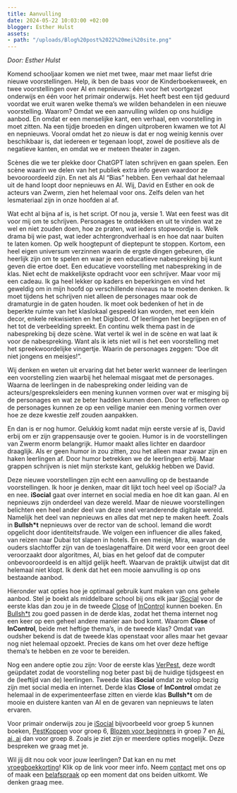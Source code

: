 ```yaml
---
title: Aanvulling
date: 2024-05-22 10:03:00 +02:00
blogger: Esther Hulst
assets:
- path: "/uploads/Blog%20post%2022%20mei%20site.png"
---
```


*Door: Esther Hulst*

Komend schooljaar komen we niet met twee, maar met maar liefst drie nieuwe voorstellingen. Help, ik ben de baas voor de Kinderboekenweek, en twee voorstellingen over AI en nepnieuws: één voor het voortgezet onderwijs en één voor het primair onderwijs. Het heeft best een tijd geduurd voordat we eruit waren welke thema’s we wilden behandelen in een nieuwe voorstelling. Waarom? Omdat we een aanvulling wilden op ons huidige aanbod. En omdat er een menselijke kant, een verhaal, een voorstelling in moet zitten. Na een tijdje broeden en dingen uitproberen kwamen we tot AI en nepnieuws. Vooral omdat het zo nieuw is dat er nog weinig kennis over beschikbaar is, dat iedereen er tegenaan loopt, zowel de positieve als de negatieve kanten, en omdat we er meteen theater in zagen.

Scènes die we ter plekke door ChatGPT laten schrijven en gaan spelen. Een scène waarin we delen van het publiek extra info geven waardoor ze bevooroordeeld zijn. En net als AI “Bias” hebben. Een verhaal dat helemaal uit de hand loopt door nepnieuws en AI. Wij, David en Esther en ook de acteurs van Zwerm, zien het helemaal voor ons. Zelfs delen van het lesmateriaal zijn in onze hoofden al af.

Wat echt al bijna af is, is het script. Of nou ja, versie 1. Wat een feest was dit voor mij om te schrijven. Personages te ontdekken en uit te vinden wat ze wel en niet zouden doen, hoe ze praten, wat ieders stopwoordje is. Welk drama bij wie past, wat ieder achtergrondverhaal is en hoe dat naar buiten te laten komen. Op welk hoogtepunt of dieptepunt te stoppen. Kortom, een heel eigen universum verzinnen waarin de ergste dingen gebeuren, die heerlijk zijn om te spelen en waar je een educatieve nabespreking bij kunt geven die ertoe doet. Een educatieve voorstelling met nabespreking in de klas. Niet echt de makkelijkste opdracht voor een schrijver. Maar voor mij een cadeau. Ik ga heel lekker op kaders en beperkingen en vind het geweldig om in mijn hoofd op verschillende niveaus na te moeten denken. Ik moet tijdens het schrijven niet alleen de personages maar ook de dramaturgie in de gaten houden. Ik moet ook bedenken of het in de beperkte ruimte van het klaslokaal gespeeld kan worden, met een klein decor, enkele rekwisieten en het Digibord. Of leerlingen het begrijpen en of het tot de verbeelding spreekt. En continu welk thema past in de nabespreking bij deze scène. Wat vertel ik wel in de scène en wat laat ik voor de nabespreking. Want als ik iets niet wil is het een voorstelling met het spreekwoordelijke vingertje. Waarin de personages zeggen: “Doe dit niet jongens en meisjes!”.

Wij denken en weten uit ervaring dat het beter werkt wanneer de leerlingen een voorstelling zien waarbij het helemaal misgaat met de personages. Waarna de leerlingen in de nabespreking onder leiding van de acteurs/gespreksleiders een mening kunnen vormen over wat er misging bij de personages en wat ze beter hadden kunnen doen. Door te reflecteren op de personages kunnen ze op een veilige manier een mening vormen over hoe ze deze kwestie zelf zouden aanpakken.

En dan is er nog humor. Gelukkig komt nadat mijn eerste versie af is, David erbij om er zijn grappensausje over te gooien. Humor is in de voorstellingen van Zwerm enorm belangrijk. Humor maakt alles lichter en daardoor draaglijk. Als er geen humor in zou zitten, zou het alleen maar zwaar zijn en haken leerlingen af. Door humor betrekken we de leerlingen erbij. Maar grappen schrijven is niet mijn sterkste kant, gelukkig hebben we David.

Deze nieuwe voorstellingen zijn echt een aanvulling op de bestaande voorstellingen. Ik hoor je denken, maar dit lijkt toch heel veel op iSocial? Ja en nee. **iSocial** gaat over internet en social media en hoe dit kan gaan. AI en nepnieuws zijn onderdeel van deze wereld. Maar de nieuwe voorstellingen belichten een heel ander deel van deze snel veranderende digitale wereld. Namelijk het deel van nepnieuws en alles dat met nep te maken heeft. Zoals in **Bullsh*t** nepnieuws over de rector van de school. Iemand die wordt opgelicht door identiteitsfraude. We volgen een influencer die alles faked, van reizen naar Dubai tot slapen in hotels. En een meisje, Mira, waarvan de ouders slachtoffer zijn van de toeslagenaffaire. Dit werd voor een groot deel veroorzaakt door algoritmes, AI, bias en het geloof dat de computer onbevooroordeeld is en altijd gelijk heeft. Waarvan de praktijk uitwijst dat dit helemaal niet klopt. Ik denk dat het een mooie aanvulling is op ons bestaande aanbod.

Hieronder wat opties hoe je optimaal gebruik kunt maken van ons gehele aanbod. Stel je boekt als middelbare school bij ons elk jaar [iSocial](https://www.opde1sterij.nl/theatergroep-zwerm/isocial-voortgezet-onderwijs/) voor de eerste klas dan zou je in de tweede [Close](https://www.opde1sterij.nl/theatergroep-zwerm/close/) of [InControl](https://www.opde1sterij.nl/theatergroep-zwerm/incontrol/) kunnen boeken. En [Bullsh*t](https://www.opde1sterij.nl/theatergroep-zwerm/bullsh-t/) zou goed passen in de derde klas, zodat het thema internet nog een keer op een geheel andere manier aan bod komt. Waarom **Close** of **InControl**, beide met heftige thema’s, in de tweede klas? Omdat van oudsher bekend is dat de tweede klas openstaat voor alles maar het gevaar nog niet helemaal opzoekt. Precies de kans om het over deze heftige thema’s te hebben en ze voor te bereiden.

Nog een andere optie zou zijn: Voor de eerste klas [VerPest](https://www.opde1sterij.nl/theatergroep-zwerm/verpest/), deze wordt geüpdatet zodat de voorstelling nog beter past bij de huidige tijdsgeest en de (leeftijd van de) leerlingen. Tweede klas **iSocial** omdat ze volop bezig zijn met social media en internet. Derde klas **Close** of **InControl** omdat ze helemaal in de experimenteerfase zitten en vierde klas **Bullsh*t** om de mooie en duistere kanten van AI en de gevaren van nepnieuws te laten ervaren.

Voor primair onderwijs zou je [iSocial](https://www.opde1sterij.nl/theatergroep-zwerm/isocial-basisonderwijs/) bijvoorbeeld voor groep 5 kunnen boeken, [PestKoppen](https://www.opde1sterij.nl/theatergroep-zwerm/pestkoppen/) voor groep 6, [Blozen voor beginners](https://www.opde1sterij.nl/theatergroep-zwerm/blozen-voor-beginners/) in groep 7 en [Ai, ai, ai](https://www.opde1sterij.nl/theatergroep-zwerm/ai-ai-ai/) dan voor groep 8. Zoals je ziet zijn er meerdere opties mogelijk. Deze bespreken we graag met je.

Wil jij dit nou ook voor jouw leerlingen? Dat kan en nu met [vroegboekkorting](https://www.opde1sterij.nl/opde1sterij/vroegboekkorting/)! Klik op de link voor meer info. Neem [contact](https://www.opde1sterij.nl/contact/) met ons op of maak een [belafspraak](https://calendly.com/opde1sterij/een-telefoontje-i-v-m-de-vroegboekkorting) op een moment dat ons beiden uitkomt. We denken graag mee.